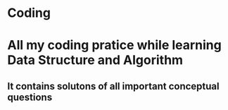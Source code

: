 # Coding
<h1>All my coding pratice while learning Data Structure and Algorithm</h1>
<h2>It contains solutons of all important conceptual questions </h2>

